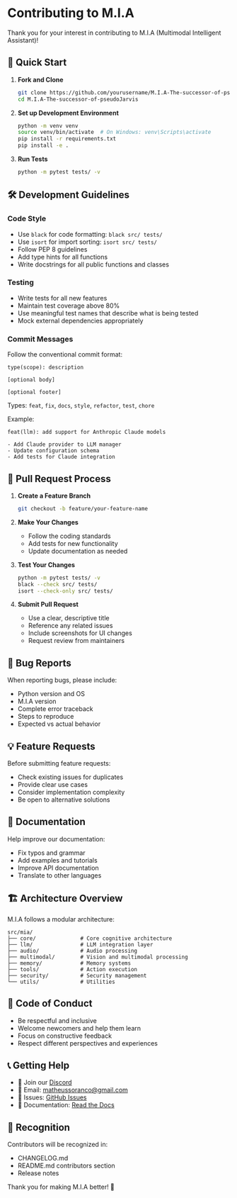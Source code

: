 # Contributing to M.I.A

Thank you for your interest in contributing to M.I.A (Multimodal Intelligent Assistant)! 

## 🚀 Quick Start

1. **Fork and Clone**
   ```bash
   git clone https://github.com/yourusername/M.I.A-The-successor-of-pseudoJarvis.git
   cd M.I.A-The-successor-of-pseudoJarvis
   ```

2. **Set up Development Environment**
   ```bash
   python -m venv venv
   source venv/bin/activate  # On Windows: venv\Scripts\activate
   pip install -r requirements.txt
   pip install -e .
   ```

3. **Run Tests**
   ```bash
   python -m pytest tests/ -v
   ```

## 🛠️ Development Guidelines

### Code Style
- Use `black` for code formatting: `black src/ tests/`
- Use `isort` for import sorting: `isort src/ tests/`
- Follow PEP 8 guidelines
- Add type hints for all functions
- Write docstrings for all public functions and classes

### Testing
- Write tests for all new features
- Maintain test coverage above 80%
- Use meaningful test names that describe what is being tested
- Mock external dependencies appropriately

### Commit Messages
Follow the conventional commit format:
```
type(scope): description

[optional body]

[optional footer]
```

Types: `feat`, `fix`, `docs`, `style`, `refactor`, `test`, `chore`

Example:
```
feat(llm): add support for Anthropic Claude models

- Add Claude provider to LLM manager
- Update configuration schema
- Add tests for Claude integration
```

## 🔧 Pull Request Process

1. **Create a Feature Branch**
   ```bash
   git checkout -b feature/your-feature-name
   ```

2. **Make Your Changes**
   - Follow the coding standards
   - Add tests for new functionality
   - Update documentation as needed

3. **Test Your Changes**
   ```bash
   python -m pytest tests/ -v
   black --check src/ tests/
   isort --check-only src/ tests/
   ```

4. **Submit Pull Request**
   - Use a clear, descriptive title
   - Reference any related issues
   - Include screenshots for UI changes
   - Request review from maintainers

## 🐛 Bug Reports

When reporting bugs, please include:
- Python version and OS
- M.I.A version
- Complete error traceback
- Steps to reproduce
- Expected vs actual behavior

## 💡 Feature Requests

Before submitting feature requests:
- Check existing issues for duplicates
- Provide clear use cases
- Consider implementation complexity
- Be open to alternative solutions

## 📝 Documentation

Help improve our documentation:
- Fix typos and grammar
- Add examples and tutorials
- Improve API documentation
- Translate to other languages

## 🏗️ Architecture Overview

M.I.A follows a modular architecture:

```
src/mia/
├── core/              # Core cognitive architecture
├── llm/               # LLM integration layer
├── audio/             # Audio processing
├── multimodal/        # Vision and multimodal processing
├── memory/            # Memory systems
├── tools/             # Action execution
├── security/          # Security management
└── utils/             # Utilities
```

## 🤝 Code of Conduct

- Be respectful and inclusive
- Welcome newcomers and help them learn
- Focus on constructive feedback
- Respect different perspectives and experiences

## 📞 Getting Help

- 💬 Join our [Discord](link-to-discord)
- 📧 Email: matheussoranco@gmail.com
- 🐛 Issues: [GitHub Issues](https://github.com/Matheussoranco/M.I.A-The-successor-of-pseudoJarvis/issues)
- 📖 Documentation: [Read the Docs](link-to-docs)

## 🙏 Recognition

Contributors will be recognized in:
- CHANGELOG.md
- README.md contributors section
- Release notes

Thank you for making M.I.A better! 🎉

